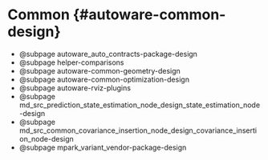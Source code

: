 Common {#autoware-common-design}
==========

- @subpage autoware_auto_contracts-package-design
- @subpage helper-comparisons
- @subpage autoware-common-geometry-design
- @subpage autoware-common-optimization-design
- @subpage autoware-rviz-plugins
- @subpage md_src_prediction_state_estimation_node_design_state_estimation_node-design
- @subpage md_src_common_covariance_insertion_node_design_covariance_insertion_node-design
- @subpage mpark_variant_vendor-package-design
